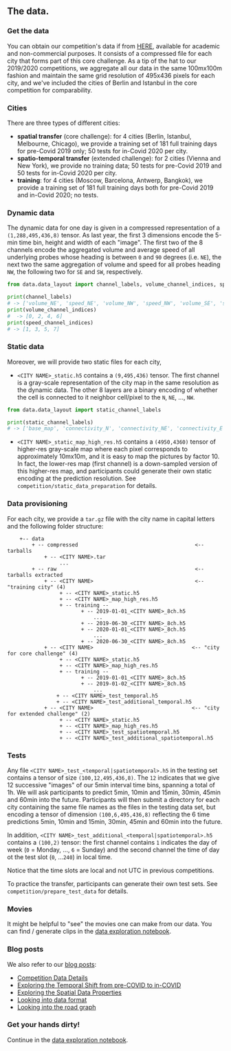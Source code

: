 ## The data.

### Get the data

You can obtain our competition's data if from [HERE](https://developer.here.com/sample-data), available for academic and non-commercial purposes. It consists of a compressed file for each
city that forms part of this core challenge. As a tip of the hat to our 2019/2020 competitions, we aggregate all our data in the same 100mx100m fashion and
maintain the same grid resolution of 495x436 pixels for each city, and we've included the cities of Berlin and Istanbul in the core competition for
comparability.

### Cities

There are three types of different cities:

* **spatial transfer** (core challenge): for 4 cities (Berlin, Istanbul, Melbourne, Chicago), we provide a training set of 181 full training days for pre-Covid 2019 only; 50 tests for in-Covid 2020
  per city.
* **spatio-temporal transfer** (extended challenge): for 2 cities (Vienna and New York), we provide no training data; 50 tests for pre-Covid 2019 and 50 tests for in-Covid 2020 per
  city.
* **training**: for 4 cities (Moscow, Barcelona, Antwerp, Bangkok), we provide a training set of 181 full training days both for pre-Covid 2019 and in-Covid 2020; no tests.


### Dynamic data

The dynamic data for one day is given in a compressed representation of a `(1,288,495,436,8)` tensor. As last year, the first 3 dimensions encode the 5-min time
bin, height and width of each "image". The first two of the 8 channels encode the aggregated volume and average speed of all underlying probes whose heading is
between `0` and `90` degrees (i.e. `NE`), the next two the same aggregation of volume and speed for all probes heading `NW`, the following two for `SE` and `SW`,
respectively.
```python
from data.data_layout import channel_labels, volume_channel_indices, speed_channel_indices

print(channel_labels)
# -> ['volume_NE', 'speed_NE', 'volume_NW', 'speed_NW', 'volume_SE', 'speed_SE', 'volume_SW', 'speed_SW', 'incidents']
print(volume_channel_indices)
#  -> [0, 2, 4, 6]
print(speed_channel_indices)
# -> [1, 3, 5, 7]
```

### Static data

Moreover, we will provide two static files for each city,

* `<CITY NAME>_static.h5` contains a `(9,495,436)` tensor. The first channel is a gray-scale representation of the city map in the same resolution as
  the dynamic data. The other 8 layers are a binary encoding of whether the cell is connected to it neighbor cell/pixel to the `N`, `NE`, ..., `NW`.

```python
from data.data_layout import static_channel_labels

print(static_channel_labels)
# -> ['base_map', 'connectivity_N', 'connectivity_NE', 'connectivity_E', 'connectivity_SE', 'connectivity_S', 'connectivity_SW', 'connectivity_W', 'connectivity_NW']
```

* `<CITY NAME>_static_map_high_res.h5` contains a `(4950,4360)` tensor of higher-res gray-scale map where each pixel corresponds to approximately 10mx10m,
  and it is easy to map the pictures by factor 10. In fact, the lower-res map (first channel) is a down-sampled version of this higher-res map, and participants
  could generate their own static encoding at the prediction resolution. See `competition/static_data_preparation` for details.

### Data provisioning

For each city, we provide a `tar.gz` file with the city name in capital letters and the following folder structure:

```
    +-- data
        + -- compressed                                      <-- tarballs
            + -- <CITY NAME>.tar
                 ...
        + -- raw                                             <-- tarballs extracted
            + -- <CITY NAME>                                 <-- "training city" (4)
                 + -- <CITY NAME>_static.h5
                 + -- <CITY NAME>_map_high_res.h5
                 + -- training --
                        + -- 2019-01-01_<CITY NAME>_8ch.h5
                            ...
                        + -- 2019-06-30_<CITY NAME>_8ch.h5
                        + -- 2020-01-01_<CITY NAME>_8ch.h5
                            ...
                        + -- 2020-06-30_<CITY NAME>_8ch.h5
            + -- <CITY NAME>                                <-- "city for core challenge" (4)
                 + -- <CITY NAME>_static.h5
                 + -- <CITY NAME>_map_high_res.h5
                 + -- training --
                        + -- 2019-01-01_<CITY NAME>_8ch.h5
                        + -- 2019-01-02_<CITY NAME>_8ch.h5
                            ...
                + -- <CITY NAME>_test_temporal.h5
                + -- <CITY NAME>_test_additional_temporal.h5
            + -- <CITY NAME>                                <-- "city for extended challenge" (2)
                 + -- <CITY NAME>_static.h5
                 + -- <CITY NAME>_map_high_res.h5
                 + -- <CITY NAME>_test_spatiotemporal.h5
                 + -- <CITY NAME>_test_additional_spatiotemporal.h5

```

### Tests

Any file `<CITY NAME>_test_<temporal|spatiotemporal>.h5` in the testing set contains a tensor of size `(100,12,495,436,8)`.
The `12` indicates that we give 12 successive "images" of our 5min interval time bins, spanning a total of 1h. We will ask participants to predict 5min, 10min
and 15min, 30min, 45min and 60min into the future. Participants will then submit a directory for each city containing the same file names as the files in the
testing data set, but encoding a tensor of dimension `(100,6,495,436,8)`
reflecting the 6 time predictions 5min, 10min
and 15min, 30min, 45min and 60min into the future.


In addition, `<CITY NAME>_test_additional_<temporal|spatiotemporal>.h5` contains a `(100,2)` tensor:
the first channel contains `1` indicates the day of week (`0` = Monday, ..., `6` = Sunday) and the second channel the time of day ot the test slot (`0`, ...`240`) in local time.

Notice that the time slots are local and not UTC in previous competitions.

To practice the transfer, participants can generate their own test sets. See `competition/prepare_test_data` for details.

### Movies

It might be helpful to "see" the movies one can make from our data. You can find / generate clips in the [data exploration notebook](data_exploration.ipynb).



### Blog posts

We also refer to our [blog posts](https://www.iarai.ac.at/traffic4cast/forums/forum/competition/):
- [Competition Data Details](https://www.iarai.ac.at/traffic4cast/forums/topic/competition-data-details/)
- [Exploring the Temporal Shift from pre-COVID to in-COVID](https://www.iarai.ac.at/traffic4cast/forums/topic/exploring-the-temporal-shift-from-pre-covid-to-in-covid/)
- [Exploring the Spatial Data Properties](https://www.iarai.ac.at/traffic4cast/forums/topic/exploring-the-spatial-data-properties/)
- [Looking into data format](https://www.iarai.ac.at/traffic4cast/forums/topic/looking-into-data-format/)
- [Looking into the road graph](https://www.iarai.ac.at/traffic4cast/forums/topic/looking-into-the-road-graph/)

### Get your hands dirty!

Continue in the [data exploration notebook](data_exploration.ipynb).
